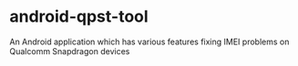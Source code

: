 # android-qpst-tool
An Android application which has various features fixing IMEI problems on Qualcomm Snapdragon devices
